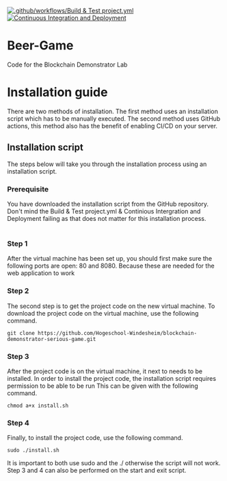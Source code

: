 [![.github/workflows/Build & Test project.yml](https://github.com/Hogeschool-Windesheim/Beer-Game/actions/workflows/Build%20&%20Test%20project.yml/badge.svg)](https://github.com/Hogeschool-Windesheim/Beer-Game/actions/workflows/Build%20&%20Test%20project.yml)
[![Continuous Integration and Deployment](https://github.com/Hogeschool-Windesheim/Beer-Game/actions/workflows/Continuous%20Integration%20and%20Deployment.yml/badge.svg)](https://github.com/Hogeschool-Windesheim/Beer-Game/actions/workflows/Continuous%20Integration%20and%20Deployment.yml)
# Beer-Game
Code for the Blockchain Demonstrator Lab

# Installation guide
There are two methods of installation. The first method uses an installation script which has to be 
manually executed. The second method uses GitHub actions, this method also has the benefit of enabling CI/CD 
on your server. 
## Installation script
The steps below will take you through the installation process using an installation script.
### Prerequisite 
You have downloaded the installation script from the GitHub repository. Don't mind the Build & Test project.yml & Continious Intergration and Deployment failing as that does not matter for this installation process.
<br>
<br>
### Step 1
After the virtual machine has been set up, you should first make sure the following ports are open: 80 and 8080. Because 
these are needed for the web application to work

### Step 2

The second step is to get the project code on the new virtual machine. 
To download the project code on the virtual machine, use the following command.

`git clone https://github.com/Hogeschool-Windesheim/blockchain-demonstrator-serious-game.git`

### Step 3

After the project code is on the virtual machine, it next to needs to be installed. 
In order to install the project code, the installation script requires permission to be able to be run
This can be given with the following command.

`chmod a+x install.sh`

### Step 4

Finally, to install the project code, use the following command.

`sudo ./install.sh`

It is important to both use sudo and the ./ otherwise the script will not work.
Step 3 and 4 can also be performed on the start and exit script.
